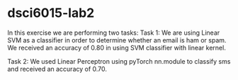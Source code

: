 # dsci6015-lab2
In this exercise we are performing two tasks:
Task 1: We are using Linear SVM as a classifier in order to determine whether an email is ham or spam. 
We received an accuracy of 0.80 in using SVM classifier with linear kernel. 

Task 2: We used Linear Perceptron using pyTorch nn.module  to classify sms and received an accuracy of 0.70. 
